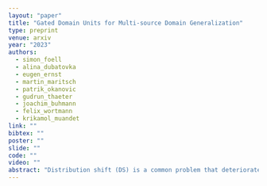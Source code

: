 ```yaml
---
layout: "paper"
title: "Gated Domain Units for Multi-source Domain Generalization"
type: preprint
venue: arxiv
year: "2023"
authors:
  - simon_foell
  - alina_dubatovka
  - eugen_ernst
  - martin_maritsch
  - patrik_okanovic
  - gudrun_thaeter
  - joachim_buhmann
  - felix_wortmann
  - krikamol_muandet
link: ""
bibtex: ""
poster: ""
slide: ""
code: ""
video: ""
abstract: "Distribution shift (DS) is a common problem that deteriorates the performance of learning machines. To tackle this problem, we postulate that real-world distributions are composed of elementary distributions that remain invariant across different domains, which we call an invariant elementary distribution (I.E.D.) assumption. We show that the I.E.D. assumption on the distribution space implies an invariant structure in the solution space that enables knowledge transfer to unseen domains. To exploit this property in domain generalization (DG), we developed a modular neural network layer that consists of Gated Domain Units (GDUs). Each GDU learns an embedding of an individual elementary distribution that allows us to encode the domain similarities during the training. During inference, the GDUs compute similarities between an observation and each of the corresponding elementary distributions which are then used to form a weighted ensemble of learning machines. Our extensive evaluation on image, text, and graph data shows a consistent improvement in the performance on out-of-training target domains without domain information and any access to data from the target domains. This finding supports the practicality of the I.E.D. assumption as well as the technical instantiation in the form of GDUs."
---
```


